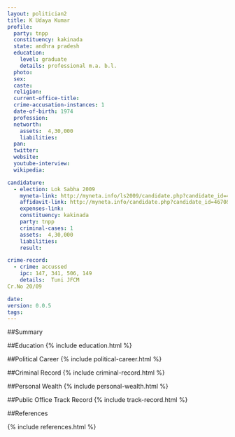 ```yaml
---
layout: politician2
title: K Udaya Kumar
profile: 
  party: tnpp
  constituency: kakinada
  state: andhra pradesh
  education: 
    level: graduate
    details: professional m.a. b.l.
  photo: 
  sex: 
  caste: 
  religion: 
  current-office-title: 
  crime-accusation-instances: 1
  date-of-birth: 1974
  profession: 
  networth: 
    assets:  4,30,000
    liabilities: 
  pan: 
  twitter: 
  website: 
  youtube-interview: 
  wikipedia: 

candidature: 
  - election: Lok Sabha 2009
    myneta-link: http://myneta.info/ls2009/candidate.php?candidate_id=4670
    affidavit-link: http://myneta.info/candidate.php?candidate_id=4670&scan=original
    expenses-link: 
    constituency: kakinada 
    party: tnpp
    criminal-cases: 1
    assets:  4,30,000
    liabilities: 
    result:  

crime-record: 
  - crime: accussed
    ipc: 147, 341, 506, 149
    details:  Tuni JFCM
Cr.No 20/09  

date: 
version: 0.0.5
tags: 
---
```

##Summary


##Education
{% include education.html %}


##Political Career
{% include political-career.html %}


##Criminal Record
{% include criminal-record.html %}


##Personal Wealth
{% include personal-wealth.html %}


##Public Office Track Record
{% include track-record.html %}


##References


{% include references.html %}